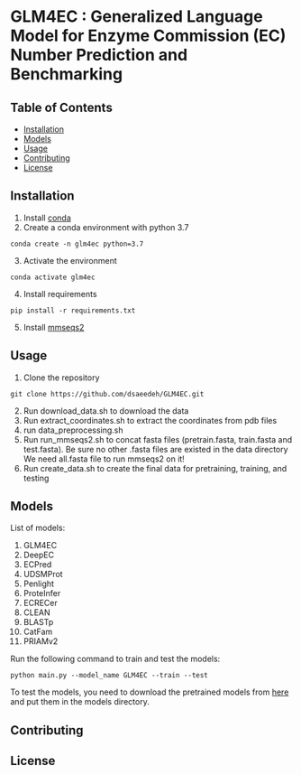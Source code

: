 # GLM4EC : Generalized Language Model for Enzyme Commission (EC) Number Prediction and Benchmarking
## Table of Contents

- [Installation](#installation)
- [Models](#models)
- [Usage](#usage)
- [Contributing](#contributing)
- [License](#license)

## Installation
1. Install [conda](https://docs.conda.io/projects/conda/en/latest/user-guide/install/)
2. Create a conda environment with python 3.7
```
conda create -n glm4ec python=3.7
```
3. Activate the environment
```
conda activate glm4ec
```
4. Install requirements
```
pip install -r requirements.txt
```
5. Install [mmseqs2](https://github.com/soedinglab/MMseqs2)

## Usage
1. Clone the repository  
```
git clone https://github.com/dsaeedeh/GLM4EC.git
```
2. Run download_data.sh to download the data
3. Run extract_coordinates.sh to extract the coordinates from pdb files 
4. run data_preprocessing.sh 
5. Run run_mmseqs2.sh to concat fasta files (pretrain.fasta, train.fasta and test.fasta). Be sure no other .fasta files are existed in the data directory
We need all.fasta file to run mmseqs2 on it!
6. Run create_data.sh to create the final data for pretraining, training, and testing

## Models
List of models:
1. GLM4EC
2. DeepEC
3. ECPred
4. UDSMProt
5. Penlight
6. ProteInfer
7. ECRECer
8. CLEAN
9. BLASTp
10. CatFam
11. PRIAMv2

Run the following command to train and test the models:
```
python main.py --model_name GLM4EC --train --test
```
To test the models, you need to download the pretrained models from [here]() and put them in the models directory.
## Contributing

## License



